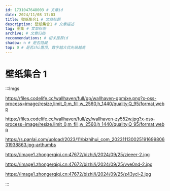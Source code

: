 ```yaml
---
id: 1731047648003 # 文章id
date: 2024/11/08 17:03
title: 壁纸集合1 # 文章标题
description: 壁纸集合1 # 文章描述
tag: 图集 # 文章标签
archive: # 文章归档
recommendations: # 相关推荐id
shadow: n # 是否隐藏
top: 0 # 是否zhi置顶，数字越大优先级越高
---
```


# 壁纸集合 1

:::Imgs

https://files.codelife.cc/wallhaven/full/gp/wallhaven-gpmjxe.png?x-oss-process=image/resize,limit_0,m_fill,w_2560,h_1440/quality,Q_95/format,webp

https://files.codelife.cc/wallhaven/full/zy/wallhaven-zy552w.jpg?x-oss-process=image/resize,limit_0,m_fill,w_2560,h_1440/quality,Q_95/format,webp

https://s.panlai.com/upload/2023/11/bizhihui_com_20231113002519169980631938863.jpg-arthumbs

https://image1.zhongerqiqi.cn:47672/bizhi/i/2024/09/25/zieeer-2.jpg

https://image1.zhongerqiqi.cn:47672/bizhi/i/2024/09/25/yve0nd-2.jpg

https://image1.zhongerqiqi.cn:47672/bizhi/i/2024/09/25/z43ycl-2.jpg

:::
